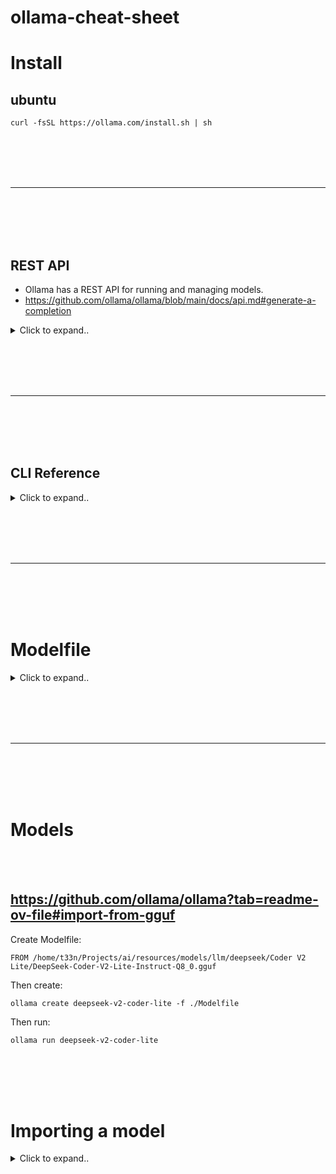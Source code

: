 # ollama-cheat-sheet


# Install

## ubuntu
```shell
curl -fsSL https://ollama.com/install.sh | sh
```












<br><br>
<br><br>
___
<br><br>
<br><br>



## REST API
- Ollama has a REST API for running and managing models.
- https://github.com/ollama/ollama/blob/main/docs/api.md#generate-a-completion

<details><summary>Click to expand..</summary>


## Generate a response

```
curl http://localhost:11434/api/generate -d '{
  "model": "llama3.2",
  "prompt":"Why is the sky blue?"
}'
```

## Chat with a model

```
curl http://localhost:11434/api/chat -d '{
  "model": "llama3.2",
  "messages": [
    { "role": "user", "content": "why is the sky blue?" }
  ]
}'
```


</details>



































<br><br>
<br><br>
___
<br><br>
<br><br>



## CLI Reference

<details><summary>Click to expand..</summary>

### Create a model

`ollama create` is used to create a model from a Modelfile.

```
ollama create mymodel -f ./Modelfile
```

### Pull a model

```
ollama pull llama3.2
```

> This command can also be used to update a local model. Only the diff will be pulled.

### Remove a model

```
ollama rm llama3.2
```

### Copy a model

```
ollama cp llama3.2 my-model
```

### Multiline input

For multiline input, you can wrap text with `"""`:

```
>>> """Hello,
... world!
... """
I'm a basic program that prints the famous "Hello, world!" message to the console.
```

### Multimodal models

```
ollama run llava "What's in this image? /Users/jmorgan/Desktop/smile.png"
The image features a yellow smiley face, which is likely the central focus of the picture.
```

### Pass the prompt as an argument

```
$ ollama run llama3.2 "Summarize this file: $(cat README.md)"
 Ollama is a lightweight, extensible framework for building and running language models on the local machine. It provides a simple API for creating, running, and managing models, as well as a library of pre-built models that can be easily used in a variety of applications.
```

### Show model information

```
ollama show llama3.2
```

### List models on your computer

```
ollama list
```

### List which models are currently loaded

```
ollama ps
```

### Stop a model which is currently running

```
ollama stop llama3.2
```

### Start Ollama

`ollama serve` is used when you want to start ollama without running the desktop application.

## Building

See the [developer guide](https://github.com/ollama/ollama/blob/main/docs/development.md)

### Running local builds

Next, start the server:

```
./ollama serve
```

Finally, in a separate shell, run a model:

```
./ollama run llama3.2
```



</details>










































<br><br>
<br><br>
___
<br><br>
<br><br>


# Modelfile



<details><summary>Click to expand..</summary>


# Ollama Model File

> [!NOTE]
> `Modelfile` syntax is in development

A model file is the blueprint to create and share models with Ollama.

## Table of Contents

- [Format](#format)
- [Examples](#examples)
- [Instructions](#instructions)
  - [FROM (Required)](#from-required)
    - [Build from existing model](#build-from-existing-model)
    - [Build from a Safetensors model](#build-from-a-safetensors-model)
    - [Build from a GGUF file](#build-from-a-gguf-file)
  - [PARAMETER](#parameter)
    - [Valid Parameters and Values](#valid-parameters-and-values)
  - [TEMPLATE](#template)
    - [Template Variables](#template-variables)
  - [SYSTEM](#system)
  - [ADAPTER](#adapter)
  - [LICENSE](#license)
  - [MESSAGE](#message)
- [Notes](#notes)

## Format

The format of the `Modelfile`:

```modelfile
# comment
INSTRUCTION arguments
```

| Instruction                         | Description                                                    |
| ----------------------------------- | -------------------------------------------------------------- |
| [`FROM`](#from-required) (required) | Defines the base model to use.                                 |
| [`PARAMETER`](#parameter)           | Sets the parameters for how Ollama will run the model.         |
| [`TEMPLATE`](#template)             | The full prompt template to be sent to the model.              |
| [`SYSTEM`](#system)                 | Specifies the system message that will be set in the template. |
| [`ADAPTER`](#adapter)               | Defines the (Q)LoRA adapters to apply to the model.            |
| [`LICENSE`](#license)               | Specifies the legal license.                                   |
| [`MESSAGE`](#message)               | Specify message history.                                       |

## Examples

### Basic `Modelfile`

An example of a `Modelfile` creating a mario blueprint:

```modelfile
FROM llama3.2
# sets the temperature to 1 [higher is more creative, lower is more coherent]
PARAMETER temperature 1
# sets the context window size to 4096, this controls how many tokens the LLM can use as context to generate the next token
PARAMETER num_ctx 4096

# sets a custom system message to specify the behavior of the chat assistant
SYSTEM You are Mario from super mario bros, acting as an assistant.
```

To use this:

1. Save it as a file (e.g. `Modelfile`)
2. `ollama create choose-a-model-name -f <location of the file e.g. ./Modelfile>`
3. `ollama run choose-a-model-name`
4. Start using the model!

More examples are available in the [examples directory](../examples).

To view the Modelfile of a given model, use the `ollama show --modelfile` command.

  ```bash
  > ollama show --modelfile llama3.2
  # Modelfile generated by "ollama show"
  # To build a new Modelfile based on this one, replace the FROM line with:
  # FROM llama3.2:latest
  FROM /Users/pdevine/.ollama/models/blobs/sha256-00e1317cbf74d901080d7100f57580ba8dd8de57203072dc6f668324ba545f29
  TEMPLATE """{{ if .System }}<|start_header_id|>system<|end_header_id|>

  {{ .System }}<|eot_id|>{{ end }}{{ if .Prompt }}<|start_header_id|>user<|end_header_id|>

  {{ .Prompt }}<|eot_id|>{{ end }}<|start_header_id|>assistant<|end_header_id|>

  {{ .Response }}<|eot_id|>"""
  PARAMETER stop "<|start_header_id|>"
  PARAMETER stop "<|end_header_id|>"
  PARAMETER stop "<|eot_id|>"
  PARAMETER stop "<|reserved_special_token"
  ```

## Instructions

### FROM (Required)

The `FROM` instruction defines the base model to use when creating a model.

```modelfile
FROM <model name>:<tag>
```

#### Build from existing model

```modelfile
FROM llama3.2
```

A list of available base models:
<https://github.com/ollama/ollama#model-library>
Additional models can be found at:
<https://ollama.com/library>

#### Build from a Safetensors model

```modelfile
FROM <model directory>
```

The model directory should contain the Safetensors weights for a supported architecture.

Currently supported model architectures:
  * Llama (including Llama 2, Llama 3, Llama 3.1, and Llama 3.2)
  * Mistral (including Mistral 1, Mistral 2, and Mixtral)
  * Gemma (including Gemma 1 and Gemma 2)
  * Phi3

#### Build from a GGUF file

```modelfile
FROM ./ollama-model.gguf
```

The GGUF file location should be specified as an absolute path or relative to the `Modelfile` location.


### PARAMETER

The `PARAMETER` instruction defines a parameter that can be set when the model is run.

```modelfile
PARAMETER <parameter> <parametervalue>
```

#### Valid Parameters and Values

| Parameter      | Description                                                                                                                                                                                                                                             | Value Type | Example Usage        |
| -------------- | ------------------------------------------------------------------------------------------------------------------------------------------------------------------------------------------------------------------------------------------------------- | ---------- | -------------------- |
| mirostat       | Enable Mirostat sampling for controlling perplexity. (default: 0, 0 = disabled, 1 = Mirostat, 2 = Mirostat 2.0)                                                                                                                                         | int        | mirostat 0           |
| mirostat_eta   | Influences how quickly the algorithm responds to feedback from the generated text. A lower learning rate will result in slower adjustments, while a higher learning rate will make the algorithm more responsive. (Default: 0.1)                        | float      | mirostat_eta 0.1     |
| mirostat_tau   | Controls the balance between coherence and diversity of the output. A lower value will result in more focused and coherent text. (Default: 5.0)                                                                                                         | float      | mirostat_tau 5.0     |
| num_ctx        | Sets the size of the context window used to generate the next token. (Default: 2048)                                                                                                                                                                    | int        | num_ctx 4096         |
| repeat_last_n  | Sets how far back for the model to look back to prevent repetition. (Default: 64, 0 = disabled, -1 = num_ctx)                                                                                                                                           | int        | repeat_last_n 64     |
| repeat_penalty | Sets how strongly to penalize repetitions. A higher value (e.g., 1.5) will penalize repetitions more strongly, while a lower value (e.g., 0.9) will be more lenient. (Default: 1.1)                                                                     | float      | repeat_penalty 1.1   |
| temperature    | The temperature of the model. Increasing the temperature will make the model answer more creatively. (Default: 0.8)                                                                                                                                     | float      | temperature 0.7      |
| seed           | Sets the random number seed to use for generation. Setting this to a specific number will make the model generate the same text for the same prompt. (Default: 0)                                                                                       | int        | seed 42              |
| stop           | Sets the stop sequences to use. When this pattern is encountered the LLM will stop generating text and return. Multiple stop patterns may be set by specifying multiple separate `stop` parameters in a modelfile.                                      | string     | stop "AI assistant:" |
| tfs_z          | Tail free sampling is used to reduce the impact of less probable tokens from the output. A higher value (e.g., 2.0) will reduce the impact more, while a value of 1.0 disables this setting. (default: 1)                                               | float      | tfs_z 1              |
| num_predict    | Maximum number of tokens to predict when generating text. (Default: -1, infinite generation)                                                                                                                                   | int        | num_predict 42       |
| top_k          | Reduces the probability of generating nonsense. A higher value (e.g. 100) will give more diverse answers, while a lower value (e.g. 10) will be more conservative. (Default: 40)                                                                        | int        | top_k 40             |
| top_p          | Works together with top-k. A higher value (e.g., 0.95) will lead to more diverse text, while a lower value (e.g., 0.5) will generate more focused and conservative text. (Default: 0.9)                                                                 | float      | top_p 0.9            |
| min_p          | Alternative to the top_p, and aims to ensure a balance of quality and variety. The parameter *p* represents the minimum probability for a token to be considered, relative to the probability of the most likely token. For example, with *p*=0.05 and the most likely token having a probability of 0.9, logits with a value less than 0.045 are filtered out. (Default: 0.0) | float      | min_p 0.05            |

### TEMPLATE

`TEMPLATE` of the full prompt template to be passed into the model. It may include (optionally) a system message, a user's message and the response from the model. Note: syntax may be model specific. Templates use Go [template syntax](https://pkg.go.dev/text/template).

#### Template Variables

| Variable          | Description                                                                                   |
| ----------------- | --------------------------------------------------------------------------------------------- |
| `{{ .System }}`   | The system message used to specify custom behavior.                                           |
| `{{ .Prompt }}`   | The user prompt message.                                                                      |
| `{{ .Response }}` | The response from the model. When generating a response, text after this variable is omitted. |

```
TEMPLATE """{{ if .System }}<|im_start|>system
{{ .System }}<|im_end|>
{{ end }}{{ if .Prompt }}<|im_start|>user
{{ .Prompt }}<|im_end|>
{{ end }}<|im_start|>assistant
"""
```

### SYSTEM

The `SYSTEM` instruction specifies the system message to be used in the template, if applicable.

```modelfile
SYSTEM """<system message>"""
```

### ADAPTER

The `ADAPTER` instruction specifies a fine tuned LoRA adapter that should apply to the base model. The value of the adapter should be an absolute path or a path relative to the Modelfile. The base model should be specified with a `FROM` instruction. If the base model is not the same as the base model that the adapter was tuned from the behaviour will be erratic.

#### Safetensor adapter

```modelfile
ADAPTER <path to safetensor adapter>
```

Currently supported Safetensor adapters:
  * Llama (including Llama 2, Llama 3, and Llama 3.1)
  * Mistral (including Mistral 1, Mistral 2, and Mixtral)
  * Gemma (including Gemma 1 and Gemma 2)

#### GGUF adapter

```modelfile
ADAPTER ./ollama-lora.gguf
```

### LICENSE

The `LICENSE` instruction allows you to specify the legal license under which the model used with this Modelfile is shared or distributed.

```modelfile
LICENSE """
<license text>
"""
```

### MESSAGE

The `MESSAGE` instruction allows you to specify a message history for the model to use when responding. Use multiple iterations of the MESSAGE command to build up a conversation which will guide the model to answer in a similar way.

```modelfile
MESSAGE <role> <message>
```

#### Valid roles

| Role      | Description                                                  |
| --------- | ------------------------------------------------------------ |
| system    | Alternate way of providing the SYSTEM message for the model. |
| user      | An example message of what the user could have asked.        |
| assistant | An example message of how the model should respond.          |


#### Example conversation

```modelfile
MESSAGE user Is Toronto in Canada?
MESSAGE assistant yes
MESSAGE user Is Sacramento in Canada?
MESSAGE assistant no
MESSAGE user Is Ontario in Canada?
MESSAGE assistant yes
```


## Notes

- the **`Modelfile` is not case sensitive**. In the examples, uppercase instructions are used to make it easier to distinguish it from arguments.
- Instructions can be in any order. In the examples, the `FROM` instruction is first to keep it easily readable.

[1]: https://ollama.com/library



</details>





















<br><br>
<br><br>
___
<br><br>
<br><br>

# Models

<br><br>

## https://github.com/ollama/ollama?tab=readme-ov-file#import-from-gguf

Create Modelfile:
```
FROM /home/t33n/Projects/ai/resources/models/llm/deepseek/Coder V2 Lite/DeepSeek-Coder-V2-Lite-Instruct-Q8_0.gguf
```

Then create:
```shell
ollama create deepseek-v2-coder-lite -f ./Modelfile
```

Then run:
```shell
ollama run deepseek-v2-coder-lite
```







<br><br>
<br><br>



# Importing a model


<details><summary>Click to expand..</summary>



## Table of Contents

  * [Importing a Safetensors adapter](#Importing-a-fine-tuned-adapter-from-Safetensors-weights)
  * [Importing a Safetensors model](#Importing-a-model-from-Safetensors-weights)
  * [Importing a GGUF file](#Importing-a-GGUF-based-model-or-adapter)
  * [Sharing models on ollama.com](#Sharing-your-model-on-ollamacom)

## Importing a fine tuned adapter from Safetensors weights

First, create a `Modelfile` with a `FROM` command pointing at the base model you used for fine tuning, and an `ADAPTER` command which points to the directory with your Safetensors adapter:

```dockerfile
FROM <base model name>
ADAPTER /path/to/safetensors/adapter/directory
```

Make sure that you use the same base model in the `FROM` command as you used to create the adapter otherwise you will get erratic results. Most frameworks use different quantization methods, so it's best to use non-quantized (i.e. non-QLoRA) adapters. If your adapter is in the same directory as your `Modelfile`, use `ADAPTER .` to specify the adapter path.

Now run `ollama create` from the directory where the `Modelfile` was created:

```bash
ollama create my-model
```

Lastly, test the model:

```bash
ollama run my-model
```

Ollama supports importing adapters based on several different model architectures including:

  * Llama (including Llama 2, Llama 3, Llama 3.1, and Llama 3.2);
  * Mistral (including Mistral 1, Mistral 2, and Mixtral); and
  * Gemma (including Gemma 1 and Gemma 2)

You can create the adapter using a fine tuning framework or tool which can output adapters in the Safetensors format, such as:

  * Hugging Face [fine tuning framework](https://huggingface.co/docs/transformers/en/training)
  * [Unsloth](https://github.com/unslothai/unsloth)
  * [MLX](https://github.com/ml-explore/mlx)


## Importing a model from Safetensors weights

First, create a `Modelfile` with a `FROM` command which points to the directory containing your Safetensors weights:

```dockerfile
FROM /path/to/safetensors/directory
```

If you create the Modelfile in the same directory as the weights, you can use the command `FROM .`.

Now run the `ollama create` command from the directory where you created the `Modelfile`:

```shell
ollama create my-model
```

Lastly, test the model:

```shell
ollama run my-model
```

Ollama supports importing models for several different architectures including:

  * Llama (including Llama 2, Llama 3, Llama 3.1, and Llama 3.2);
  * Mistral (including Mistral 1, Mistral 2, and Mixtral);
  * Gemma (including Gemma 1 and Gemma 2); and
  * Phi3

This includes importing foundation models as well as any fine tuned models which have been _fused_ with a foundation model.
## Importing a GGUF based model or adapter

If you have a GGUF based model or adapter it is possible to import it into Ollama. You can obtain a GGUF model or adapter by:

  * converting a Safetensors model with the `convert_hf_to_gguf.py` from Llama.cpp; 
  * converting a Safetensors adapter with the `convert_lora_to_gguf.py` from Llama.cpp; or
  * downloading a model or adapter from a place such as HuggingFace

To import a GGUF model, create a `Modelfile` containing:

```dockerfile
FROM /path/to/file.gguf
```

For a GGUF adapter, create the `Modelfile` with:

```dockerfile
FROM <model name>
ADAPTER /path/to/file.gguf
```

When importing a GGUF adapter, it's important to use the same base model as the base model that the adapter was created with. You can use:

 * a model from Ollama
 * a GGUF file
 * a Safetensors based model 

Once you have created your `Modelfile`, use the `ollama create` command to build the model.

```shell
ollama create my-model
```

## Quantizing a Model

Quantizing a model allows you to run models faster and with less memory consumption but at reduced accuracy. This allows you to run a model on more modest hardware.

Ollama can quantize FP16 and FP32 based models into different quantization levels using the `-q/--quantize` flag with the `ollama create` command.

First, create a Modelfile with the FP16 or FP32 based model you wish to quantize.

```dockerfile
FROM /path/to/my/gemma/f16/model
```

Use `ollama create` to then create the quantized model.

```shell
$ ollama create --quantize q4_K_M mymodel
transferring model data
quantizing F16 model to Q4_K_M
creating new layer sha256:735e246cc1abfd06e9cdcf95504d6789a6cd1ad7577108a70d9902fef503c1bd
creating new layer sha256:0853f0ad24e5865173bbf9ffcc7b0f5d56b66fd690ab1009867e45e7d2c4db0f
writing manifest
success
```

### Supported Quantizations

- `q4_0`
- `q4_1`
- `q5_0`
- `q5_1`
- `q8_0`

#### K-means Quantizations

- `q3_K_S`
- `q3_K_M`
- `q3_K_L`
- `q4_K_S`
- `q4_K_M`
- `q5_K_S`
- `q5_K_M`
- `q6_K`


## Sharing your model on ollama.com

You can share any model you have created by pushing it to [ollama.com](https://ollama.com) so that other users can try it out.

First, use your browser to go to the [Ollama Sign-Up](https://ollama.com/signup) page. If you already have an account, you can skip this step.

<img src="images/signup.png" alt="Sign-Up" width="40%">

The `Username` field will be used as part of your model's name (e.g. `jmorganca/mymodel`), so make sure you are comfortable with the username that you have selected.

Now that you have created an account and are signed-in, go to the [Ollama Keys Settings](https://ollama.com/settings/keys) page.

Follow the directions on the page to determine where your Ollama Public Key is located.

<img src="images/ollama-keys.png" alt="Ollama Keys" width="80%">

Click on the `Add Ollama Public Key` button, and copy and paste the contents of your Ollama Public Key into the text field.

To push a model to [ollama.com](https://ollama.com), first make sure that it is named correctly with your username. You may have to use the `ollama cp` command to copy
your model to give it the correct name. Once you're happy with your model's name, use the `ollama push` command to push it to [ollama.com](https://ollama.com).

```shell
ollama cp mymodel myuser/mymodel
ollama push myuser/mymodel
```

Once your model has been pushed, other users can pull and run it by using the command:

```shell
ollama run myuser/mymodel
```


  
</details>
